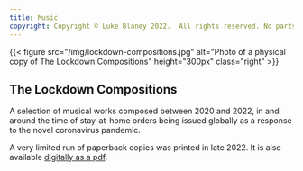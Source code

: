 ```yaml
---
title: Music
copyright: Copyright © Luke Blaney 2022.  All rights reserved. No parts of these compositions may be reproduced, in any form, without prior permission from the composer.
---
```


{{< figure src="/img/lockdown-compositions.jpg" alt="Photo of a physical copy of The Lockdown Compositions" height="300px" class="right" >}}

The Lockdown Compositions
-------------------------

A selection of musical works composed between 2020 and 2022, in and around the time of stay-at-home orders being issued globally as a response to the novel coronavirus pandemic.

A very limited run of paperback copies was printed in late 2022. It is also available [digitally as a pdf](/media/The%20Lockdown%20Compositions.pdf).

